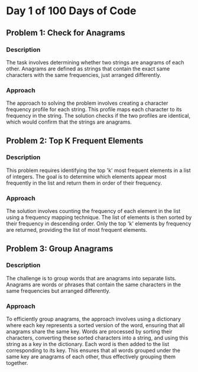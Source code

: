 # Day 1 of 100 Days of Code

## Problem 1: Check for Anagrams

### Description
The task involves determining whether two strings are anagrams of each other. Anagrams are defined as strings that contain the exact same characters with the same frequencies, just arranged differently.

### Approach
The approach to solving the problem involves creating a character frequency profile for each string. This profile maps each character to its frequency in the string. The solution checks if the two profiles are identical, which would confirm that the strings are anagrams.

## Problem 2: Top K Frequent Elements

### Description
This problem requires identifying the top 'k' most frequent elements in a list of integers. The goal is to determine which elements appear most frequently in the list and return them in order of their frequency.

### Approach
The solution involves counting the frequency of each element in the list using a frequency mapping technique. The list of elements is then sorted by their frequency in descending order. Only the top 'k' elements by frequency are returned, providing the list of most frequent elements.

## Problem 3: Group Anagrams

### Description
The challenge is to group words that are anagrams into separate lists. Anagrams are words or phrases that contain the same characters in the same frequencies but arranged differently.

### Approach
To efficiently group anagrams, the approach involves using a dictionary where each key represents a sorted version of the word, ensuring that all anagrams share the same key. Words are processed by sorting their characters, converting these sorted characters into a string, and using this string as a key in the dictionary. Each word is then added to the list corresponding to its key. This ensures that all words grouped under the same key are anagrams of each other, thus effectively grouping them together.

